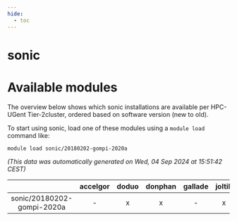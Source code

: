 ```yaml
---
hide:
  - toc
---
```


sonic
=====

# Available modules


The overview below shows which sonic installations are available per HPC-UGent Tier-2cluster, ordered based on software version (new to old).

To start using sonic, load one of these modules using a `module load` command like:

```shell
module load sonic/20180202-gompi-2020a
```

*(This data was automatically generated on Wed, 04 Sep 2024 at 15:51:42 CEST)*  

| |accelgor|doduo|donphan|gallade|joltik|shinx|skitty|
| :---: | :---: | :---: | :---: | :---: | :---: | :---: | :---: |
|sonic/20180202-gompi-2020a|-|x|x|-|x|-|x|
